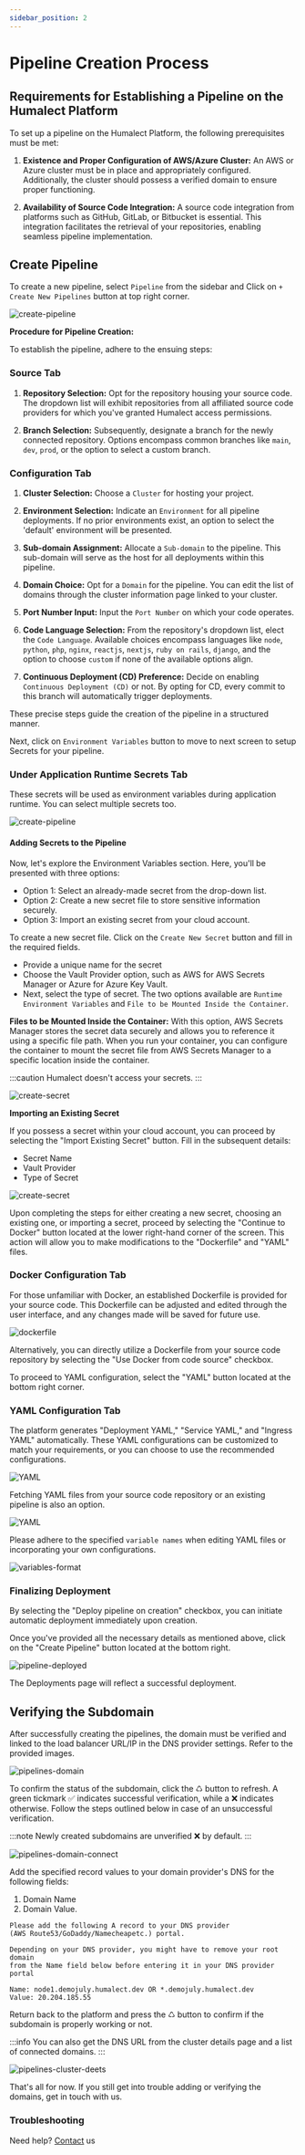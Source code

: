 ```yaml
---
sidebar_position: 2
---
```


# Pipeline Creation Process

## Requirements for Establishing a Pipeline on the Humalect Platform

To set up a pipeline on the Humalect Platform, the following prerequisites must be met:

1. **Existence and Proper Configuration of AWS/Azure Cluster:**
   An AWS or Azure cluster must be in place and appropriately configured. Additionally, the cluster should possess a verified domain to ensure proper functioning.

2. **Availability of Source Code Integration:**
   A source code integration from platforms such as GitHub, GitLab, or Bitbucket is essential. This integration facilitates the retrieval of your repositories, enabling seamless pipeline implementation.

## Create Pipeline

To create a new pipeline, select `Pipeline` from the sidebar and Click on `+ Create New Pipelines` button at top right corner. 

![create-pipeline](./../../static/img/create_pipeline.png)


**Procedure for Pipeline Creation:**

To establish the pipeline, adhere to the ensuing steps:

### Source Tab
1. **Repository Selection:**
   Opt for the repository housing your source code. The dropdown list will exhibit repositories from all affiliated source code providers for which you've granted Humalect access permissions.

2. **Branch Selection:**
   Subsequently, designate a branch for the newly connected repository. Options encompass common branches like `main`, `dev`, `prod`, or the option to select a custom branch.

### Configuration Tab
1. **Cluster Selection:**
   Choose a `Cluster` for hosting your project.

2. **Environment Selection:**
   Indicate an `Environment` for all pipeline deployments. If no prior environments exist, an option to select the 'default' environment will be presented.

3. **Sub-domain Assignment:**
   Allocate a `Sub-domain` to the pipeline. This sub-domain will serve as the host for all deployments within this pipeline.

4. **Domain Choice:**
   Opt for a `Domain` for the pipeline. You can edit the list of domains through the cluster information page linked to your cluster.

5. **Port Number Input:**
   Input the `Port Number` on which your code operates.

6. **Code Language Selection:**
   From the repository's dropdown list, elect the `Code Language`. Available choices encompass languages like `node`, `python`, `php`, `nginx`, `reactjs`, `nextjs`, `ruby on rails`, `django`, and the option to choose `custom` if none of the available options align.

7. **Continuous Deployment (CD) Preference:**
   Decide on enabling `Continuous Deployment (CD)` or not. By opting for CD, every commit to this branch will automatically trigger deployments.

These precise steps guide the creation of the pipeline in a structured manner.
   
<!-- 9.  (optional) If you want to use a `datasource` created in previous steps in your pipeline, select it from the `Select Datasource` drop down.  -->

Next, click on `Environment Variables` button to move to next screen to setup Secrets for your pipeline. 

### Under Application Runtime Secrets Tab
These secrets will be used as environment variables during application runtime. You can select multiple secrets too. 

![create-pipeline](./../../static/img/create_pipeline.png)

#### Adding Secrets to the Pipeline
Now, let's explore the Environment Variables section. Here, you'll be presented with three options:
- Option 1: Select an already-made secret from the drop-down list.
- Option 2: Create a new secret file to store sensitive information securely.
- Option 3: Import an existing secret from your cloud account.

To create a new secret file. Click on the `Create New Secret` button and fill in the required fields.
- Provide a unique name for the secret
- Choose the Vault Provider option, such as AWS for AWS Secrets Manager or Azure for Azure Key Vault.
- Next, select the type of secret. The two options available are `Runtime Environment Variables` and `File to be Mounted Inside the Container`.


**Files to be Mounted Inside the Container:** With this option, AWS Secrets Manager stores the secret data securely and allows you to reference it using a specific file path. When you run your container, you can configure the container to mount the secret file from AWS Secrets Manager to a specific location inside the container.

:::caution
Humalect doesn't access your secrets.
:::

![create-secret](./../../static/img/secrets_2.png)

**Importing an Existing Secret**

If you possess a secret within your cloud account, you can proceed by selecting the "Import Existing Secret" button. Fill in the subsequent details:
- Secret Name
- Vault Provider
- Type of Secret

![create-secret](./../../static/img/secrets_import.png)

Upon completing the steps for either creating a new secret, choosing an existing one, or importing a secret, proceed by selecting the "Continue to Docker" button located at the lower right-hand corner of the screen. This action will allow you to make modifications to the "Dockerfile" and "YAML" files.

### Docker Configuration Tab

For those unfamiliar with Docker, an established Dockerfile is provided for your source code. This Dockerfile can be adjusted and edited through the user interface, and any changes made will be saved for future use.

![dockerfile](./../../static/img/dockerfile_pipeline.png)

Alternatively, you can directly utilize a Dockerfile from your source code repository by selecting the "Use Docker from code source" checkbox.

To proceed to YAML configuration, select the "YAML" button located at the bottom right corner.

### YAML Configuration Tab

The platform generates "Deployment YAML," "Service YAML," and "Ingress YAML" automatically. These YAML configurations can be customized to match your requirements, or you can choose to use the recommended configurations.

![YAML](./../../static/img/YAML.png)

Fetching YAML files from your source code repository or an existing pipeline is also an option.

![YAML](./../../static/img/fetch_yaml.png)

Please adhere to the specified `variable names` when editing YAML files or incorporating your own configurations.

![variables-format](./../../static/img/variables-format.png)

### Finalizing Deployment

By selecting the "Deploy pipeline on creation" checkbox, you can initiate automatic deployment immediately upon creation.

Once you've provided all the necessary details as mentioned above, click on the "Create Pipeline" button located at the bottom right.

![pipeline-deployed](./../../static/img/pipeline_deployed.png)

The Deployments page will reflect a successful deployment.

## Verifying the Subdomain

After successfully creating the pipelines, the domain must be verified and linked to the load balancer URL/IP in the DNS provider settings. Refer to the provided images.

![pipelines-domain](./../../static/img/pipelines-domains.png)

To confirm the status of the subdomain, click the ♺ button to refresh. A green tickmark ✅ indicates successful verification, while a ❌ indicates otherwise. Follow the steps outlined below in case of an unsuccessful verification.

:::note
Newly created subdomains are unverified ❌ by default.
:::

![pipelines-domain-connect](./../../static/img/connect_domain.webp)

Add the specified record values to your domain provider's DNS for the following fields:
1. Domain Name
2. Domain Value.


 ```
 Please add the following A record to your DNS provider 
 (AWS Route53/GoDaddy/Namecheapetc.) portal.
 
 Depending on your DNS provider, you might have to remove your root domain 
 from the Name field below before entering it in your DNS provider portal
 
 Name: node1.demojuly.humalect.dev OR *.demojuly.humalect.dev
 Value: 20.204.185.55
 ```

Return back to the platform and press the ♺ button to confirm if the subdomain is properly working or not.


:::info
You can also get the DNS URL from the cluster details page and a list of connected domains.
:::

![pipelines-cluster-deets](./../../static/img/domain_cluster_details.png)

That's all for now. If you still get into trouble adding or verifying the domains, get in touch with us. 

### Troubleshooting
Need help? [Contact](./../Contact-us/reach-out-to-us) us

